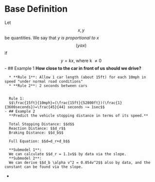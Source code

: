 # Base Definition
Let $$x, y$$ be quantities. We say that _y is proportional to x_ $$(y \alpha x)$$ if $$y = kx \text{, where k } \neq 0$$
	- ## Example 1
	  **How close to the car in front of us should we drive?**
	  
	  * **Rule 1**: Allow 1 car length (about 15ft) for each 10mph in speed "under normal road conditions"
	  * **Rule 2**: 2 seconds between cars
	  
	  
	  Rule 1:
	  $$\frac{15ft}{10mph}=(\frac{15ft}{52800ft})(\frac{1}{3600seconds})=\frac{45}{44} seconds ~= 1sec$$
	- ## Example 2
	  **Predict the vehicle stopping distance in terms of its speed.**
	  
	  Total Stopping Distance: $$d$$
	  Reaction Distance: $$d_r$$
	  Braking Distance: $$d_b$$
	  
	  Full Equation: $$d=d_r+d_b$$
	  
	  **Submodel 1**:
	  We can calculate $$d_r = 1.1v$$ by data via the slope.
	  **Submodel 2**:
	  We can derive $$d_b \alpha v^2 = 0.054v^2$$ also by data, and the constant can be found via the slope.
-